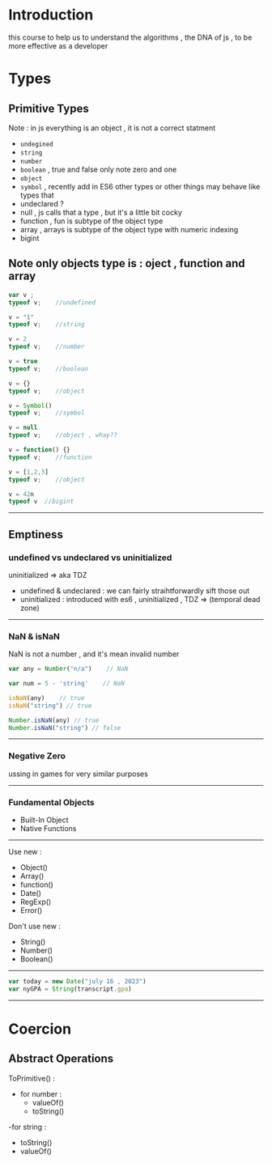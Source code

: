 # Introduction
this course to help us to understand the algorithms , the DNA of js , to be more
effective as a developer 


# Types
## Primitive Types
Note : in js everything is an object , it is not a correct statment 
- `undegined`
- `string`
- `number`
- `boolean` , true and false only note zero and one
- `object`
- `symbol` , recently add in ES6
other types or other things may behave like types that
- undeclared ?
- null , js calls that a type , but it's a little bit cocky
- function , fun is subtype of the object type
- array , arrays is subtype of the object type with numeric indexing
- bigint

**Note** only objects type is : oject , function and array 
---
```javascript
var v ;
typeof v;    //undefined

v = "1"
typeof v;    //string

v = 2
typeof v;    //number

v = true
typeof v;    //boolean

v = {}
typeof v;    //object

v = Symbol()
typeof v;    //symbol

v = null
typeof v;    //object , whay??

v = function() {}
typeof v;    //function

v = [1,2,3]
typeof v;    //object 

v = 42n
typeof v  //bigint
```
---
## Emptiness 
### undefined vs undeclared vs uninitialized
uninitialized => aka TDZ
- undefined & undeclared : we can fairly straihtforwardly sift those out
- uninitialized : introduced with es6 , uninitialized , TDZ => (temporal dead zone)
---
### NaN & isNaN

NaN is not a number , and it's mean invalid number
```javascript
var any = Number("n/a")    // NaN

var num = 5 - 'string'    // NaN

isNaN(any)    // true
isNaN("string") // true

Number.isNaN(any) // true
Number.isNaN("string") // false
```
---
### Negative Zero

ussing in games for very similar purposes 

---

### Fundamental Objects
- Built-In Object
- Native Functions

---
Use new : 
- Object()
- Array()
- function()
- Date()
- RegExp()
- Error()

Don't use new : 
- String()
- Number()
- Boolean()
---
```js
var today = new Date("july 16 , 2023")
var nyGPA = String(transcript.gpa)
```
---
# Coercion
## Abstract Operations

ToPrimitive() : 
- for number :
  - valueOf()
  - toString()

-for string :
  - toString()
  - valueOf()



















